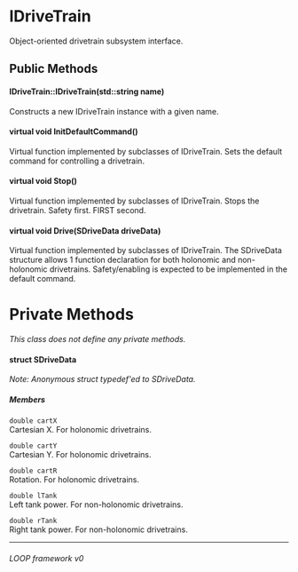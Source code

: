 # IDriveTrain
Object-oriented drivetrain subsystem interface.

## Public Methods
#### IDriveTrain::IDriveTrain(std::string name)
Constructs a new IDriveTrain instance with a given name.
#### virtual void InitDefaultCommand()
Virtual function implemented by subclasses of IDriveTrain. Sets the default command for controlling a
drivetrain.
#### virtual void Stop()
Virtual function implemented by subclasses of IDriveTrain. Stops the drivetrain. Safety first. FIRST second.
#### virtual void Drive(SDriveData driveData)
Virtual function implemented by subclasses of IDriveTrain. The SDriveData structure allows 1 function
declaration for both holonomic and non-holonomic drivetrains. Safety/enabling is expected to be
implemented in the default command.

# Private Methods
_This class does not define any private methods._

#### struct SDriveData
_Note: Anonymous struct typedef'ed to SDriveData._
##### Members
``double cartX``  
Cartesian X. For holonomic drivetrains.

``double cartY``  
Cartesian Y. For holonomic drivetrains.

``double cartR``  
Rotation. For holonomic drivetrains.

``double lTank``  
Left tank power. For non-holonomic drivetrains.

``double rTank``  
Right tank power. For non-holonomic drivetrains.

---
###### LOOP framework v0